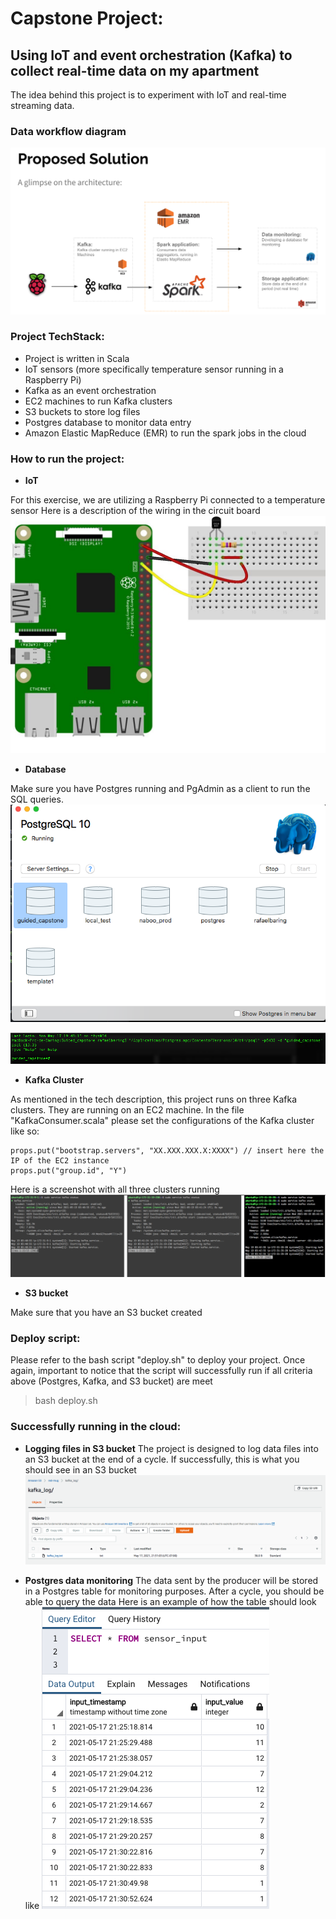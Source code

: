# Capstone Project:
## Using IoT and event orchestration (Kafka) to collect real-time data on my apartment

The idea behind this project is to experiment with IoT and real-time streaming data.

### Data workflow diagram
![Project dataflow](./images/project_dataflow.png)

### Project TechStack:
* Project is written in Scala
* IoT sensors (more specifically temperature sensor running in a Raspberry Pi)
* Kafka as an event orchestration
* EC2 machines to run Kafka clusters
* S3 buckets to store log files
* Postgres database to monitor data entry 
* Amazon Elastic MapReduce (EMR) to run the spark jobs in the cloud

### How to run the project:
* **IoT**

For this exercise, we are utilizing a Raspberry Pi connected to a temperature sensor
Here is a description of the wiring in the circuit board
![raspberry_sensor_circuit](./images/raspberry_sensor_circuit.jpg)

* **Database**

Make sure you have Postgres running and PgAdmin as a client to run the SQL queries.
![postgres_ui](./images/postgres_ui.png)

![postgres_terminal](./images/postgres_terminal.png)

* **Kafka Cluster**

As mentioned in the tech description, this project runs on three Kafka clusters. They are running on an EC2 machine.
In the file "KafkaConsumer.scala" please set the configurations of the Kafka cluster like so: 
```
props.put("bootstrap.servers", "XX.XXX.XXX.X:XXXX") // insert here the IP of the EC2 instance
props.put("group.id", "Y")
```
Here is a screenshot with all three clusters running
![postgres_terminal](./images/kafka_cluster.png)

* **S3 bucket**

Make sure that you have an S3 bucket created


### Deploy script:

Please refer to the bash script "deploy.sh" to deploy your project.
Once again, important to notice that the script will successfully run if all criteria above (Postgres, Kafka, and S3 bucket) are meet
> bash deploy.sh


### Successfully running in the cloud:
* **Logging files in S3 bucket**
The project is designed to log data files into an S3 bucket at the end of a cycle. If successfully, this is what you should see in an S3 bucket
![daily_log_cloud](./images/daily_log_cloud.png)

* **Postgres data monitoring**
The data sent by the producer will be stored in a Postgres table for monitoring purposes. After a cycle, you should be able to query the data
Here is an example of how the table should look like
![postgres monitoring data](./images/postreg_data_monitoring.png)